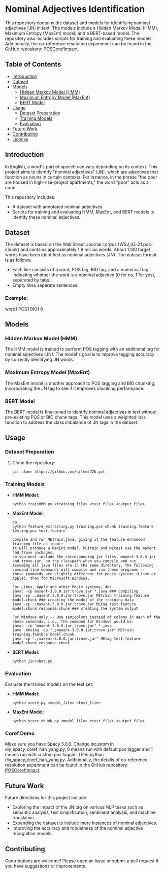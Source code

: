 
# Nominal Adjectives Identification

This repository contains the dataset and models for identifying nominal adjectives (JN) in text.
The models include a Hidden Markov Model (HMM), Maximum Entropy (MaxEnt) model, and a BERT-based model.
The repository also includes scripts for training and evaluating these models. Additionally, the co-reference resolution experiment can be found in the GitHub repository: [POSCorefImpact](https://github.com/DeadCardassian/POSCorefImpact).


## Table of Contents
- [Introduction](#introduction)
- [Dataset](#dataset)
- [Models](#models)
  - [Hidden Markov Model (HMM)](#hidden-markov-model-hmm)
  - [Maximum Entropy Model (MaxEnt)](#maximum-entropy-model-maxent)
  - [BERT Model](#bert-model)
- [Usage](#usage)
  - [Dataset Preparation](#dataset-preparation)
  - [Training Models](#training-models)
  - [Evaluation](#evaluation)
- [Future Work](#future-work)
- [Contributing](#contributing)
- [License](#license)

## Introduction
In English, a word's part of speech can vary depending on its context. This project aims to identify "nominal adjectives" (JN),
which are adjectives that function as nouns in certain contexts.
For instance, in the phrase "the poor are housed in high-rise-project apartments," the word "poor" acts as a noun.

This repository includes:
- A dataset with annotated nominal adjectives.
- Scripts for training and evaluating HMM, MaxEnt, and BERT models to identify these nominal adjectives.

## Dataset
The dataset is based on the Wall Street Journal corpus (WSJ_02-21.pos-chunk) and contains approximately 1.9 million words.
About 1,100 target words have been identified as nominal adjectives (JN). The dataset format is as follows:

- Each line consists of a word, POS tag, BIO tag, and a numerical tag indicating whether the word is a nominal adjective (0 for no, 1 for yes), separated by tabs.
- Empty lines separate sentences.

### Example:
word1 POS1 BIO1 0


## Models

### Hidden Markov Model (HMM)
The HMM model is trained to perform POS tagging with an additional tag for nominal adjectives (JN).
The model's goal is to improve tagging accuracy by correctly identifying JN words.

### Maximum Entropy Model (MaxEnt)
The MaxEnt model is another approach to POS tagging and BIO chunking, incorporating the JN tag to see if it improves chunking performance.

### BERT Model
The BERT model is fine-tuned to identify nominal adjectives in text without pre-existing POS or BIO chunk tags.
This model uses a weighted loss function to address the class imbalance of JN tags in the dataset.

## Usage

### Dataset Preparation
1. Clone the repository:
   ```bash
   git clone https://github.com/qilem/J2N.git

### Training Models
- **HMM Model:**
  ```
  python trainHMM.py <training_file> <test_file> <output_file>
  ```

- **MaxEnt Model:**
  ```
  do:
  python feature_extracting.py training.pos-chunk training.feature testing.pos test.feature

  Compile and run MEtrain.java, giving it the feature-enhanced training file as input;
  it will produce a MaxEnt model. MEtrain and MEtest use the maxent and trove packages,
  so you must include the corresponding jar files, maxent-3.0.0.jar and trove.jar, on the classpath when you compile and run.
  Assuming all java files are in the same directory, the following command-line commands will compile and run these programs --
  these commands are slightly different for posix systems (Linux or Apple), than for Microsoft Windows.

  For Linux, Apple and other Posix systems, do:
  javac -cp maxent-3.0.0.jar:trove.jar *.java ### compiling
  java -cp .:maxent-3.0.0.jar:trove.jar MEtrain training.feature model.chunk ### creating the model of the training data
  java -cp .:maxent-3.0.0.jar:trove.jar MEtag test.feature model.chunk response.chunk ### creating the system output

  For Windows Only -- Use semicolons instead of colons in each of the above commands, i.e., the command for Windows would be:
  javac -cp "maxent-3.0.0.jar;trove.jar" *.java
  java -Xmx14g -cp ".;maxent-3.0.0.jar;trove.jar" MEtrain training.feature model.chunk
  java -cp ".;maxent-3.0.0.jar;trove.jar" MEtag test.feature model.chunk response.chunk
  ```
  
- **BERT Model:**
  ```
  python j2nrobot.py
  ```

### Evaluation
Evaluate the trained models on the test set:

- **HMM Model:**
  ```
  python score.py <model_file> <test_file>
  ```

- **MaxEnt Model:**
  ```
  python score.chunk.py <model_file> <test_file> <output_file>
  ```
### Coref Demo
  Make sure you have Spacy 3.0.0. Change iscustom in diy_spacy_coref_han_yang.py, 0 means run with default pos tagger and 1 means run with custom pos tagger. Then python 
  diy_spacy_coref_han_yang.py. Additionally, the details of co-reference resolution experiment can be found in the GitHub repository: [POSCorefImpact](https://github.com/DeadCardassian/POSCorefImpact).
  
## Future Work
Future directions for this project include:
- Exploring the impact of the JN tag on various NLP tasks such as semantic analysis, text simplification, sentiment analysis, and machine translation.
- Expanding the dataset to include more instances of nominal adjectives.
- Improving the accuracy and robustness of the nominal adjective recognition models.

## Contributing
Contributions are welcome! Please open an issue or submit a pull request if you have suggestions or improvements.
